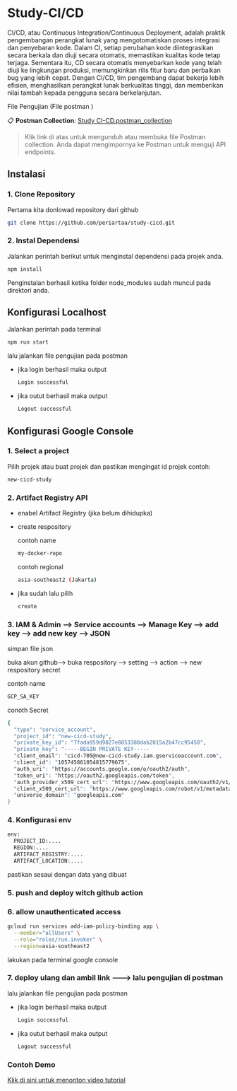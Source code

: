 ﻿# Study-CI/CD

CI/CD, atau Continuous Integration/Continuous Deployment, adalah praktik pengembangan perangkat lunak yang mengotomatiskan proses integrasi dan penyebaran kode. Dalam CI, setiap perubahan kode diintegrasikan secara berkala dan diuji secara otomatis, memastikan kualitas kode tetap terjaga. Sementara itu, CD secara otomatis menyebarkan kode yang telah diuji ke lingkungan produksi, memungkinkan rilis fitur baru dan perbaikan bug yang lebih cepat. Dengan CI/CD, tim pengembang dapat bekerja lebih efisien, menghasilkan perangkat lunak berkualitas tinggi, dan memberikan nilai tambah kepada pengguna secara berkelanjutan.

File Pengujian (File postman )

📋 **Postman Collection**: [Study CI-CD.postman_collection](./Study%20CI-CD.postman_collection)

> Klik link di atas untuk mengunduh atau membuka file Postman collection. Anda dapat mengimpornya ke Postman untuk menguji API endpoints.

## Instalasi

### 1. Clone Repository

Pertama kita donlowad repository dari github

```bash
git clone https://github.com/periartaa/study-cicd.git
```

### 2. Instal Dependensi

Jalankan perintah berikut untuk menginstal dependensi pada projek anda.

```bash
npm install
```
Penginstalan berhasil ketika folder node_modules sudah muncul pada direktori anda.

## Konfigurasi Localhost

Jalankan perintah pada terminal

```bash
npm run start
```

lalu jalankan file pengujian pada postman 
- jika login berhasil maka output
  ``` bash
  Login successful
  ```
- jika outut berhasil maka output
  ``` bash
  Logout successful
  ```


## Konfigurasi Google Console

### 1. Select a project

Pilih projek atau buat projek dan pastikan mengingat id projek
contoh:

```bash
new-cicd-study
```

### 2. Artifact Registry API
- enabel Artifact Registry (jika belum dihidupka)
- create respository

  contoh name
  ```bash
  my-docker-repo
  ```
  contoh regional
  ``` bash
  asia-southeast2 (Jakarta)
  ```
  
- jika sudah lalu pilih
  ``` bash
  create
  ```

### 3. IAM & Admin --> Service accounts --> Manage Key --> add key --> add new key --> JSON

simpan file json

buka akun github--> buka respository --> setting --> action --> new respository secret 

contoh name
``` bash
GCP_SA_KEY
```
conoth Secret
``` bash
{
  "type": "service_account",
  "project_id": "new-cicd-study",
  "private_key_id": "7fada959d9827e8853388dab2015a2b47cc95450",
  "private_key": "-----BEGIN PRIVATE KEY-----
  "client_email": "cicd-705@new-cicd-study.iam.gserviceaccount.com",
  "client_id": "105745861054815779675",
  "auth_uri": "https://accounts.google.com/o/oauth2/auth",
  "token_uri": "https://oauth2.googleapis.com/token",
  "auth_provider_x509_cert_url": "https://www.googleapis.com/oauth2/v1/certs",
  "client_x509_cert_url": "https://www.googleapis.com/robot/v1/metadata/x509/cicd-705%40new-cicd-study.iam.gserviceaccount.com",
  "universe_domain": "googleapis.com"
}
```
### 4. Konfigurasi env

```bash
env:
  PROJECT_ID:....
  REGION:....
  ARTIFACT_REGISTRY:....
  ARTIFACT_LOCATION:....
```
pastikan sesaui dengan data yang dibuat

### 5. push and deploy witch github action

### 6. allow unauthenticated access

``` bash
gcloud run services add-iam-policy-binding app \
  --member="allUsers" \
  --role="roles/run.invoker" \
  --region=asia-southeast2
```
lakukan pada terminal google console

### 7. deploy ulang dan ambil link ---> lalu pengujian di postman

lalu jalankan file pengujian pada postman 
- jika login berhasil maka output
  ``` bash
  Login successful
  ```
- jika outut berhasil maka output
  ``` bash
  Logout successful
  ```



### Contoh Demo
[Klik di sini untuk menonton video tutorial](https://www.youtube.com/watch?v=VIDEO_ID_ANDA)
